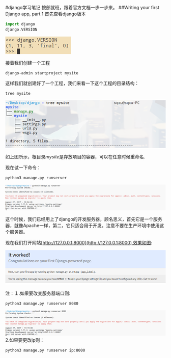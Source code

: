 #django学习笔记
按部就班，跟着官方文档一步一步来。
##Writing your first Django app, part 1
首先查看django版本
````python
import django
django.VERSION
````
![版本](django.png)

接着我们创建一个工程
````shell
django-admin startproject mysite
````
这样我们就创建好了一个工程，我们来看一下这个工程的目录结构：

```shell
tree mysite
```
![结构](tree.png)

如上图所示，根目录*mysite*是存放项目的容器，可以在任意时候重命名.

现在试一下命令：
````shell
python3 manage.py runserver
````

![](run.png)

这个时候，我们已经用上了django的开发服务器，顾名思义，首先它是一个服务器，就像Apache一样，第二，它只适合用于开发。注意不要在生产环境中使用这个服务器。

现在我们打开网站[http://127.0.0.1:8000](http://127.0.0.1:8000),效果如图:

![](works.png)

注：１.如果要改变服务器端口则:

````shell
python3 manage.py runserver 8080
````
![](端口.png)
2.如果要更改ip则：
````shell
python3 manage.py runserver ip:8000
````
